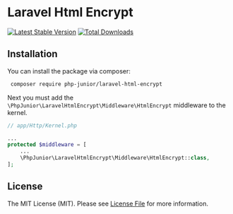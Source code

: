 # Laravel Html Encrypt

[![Latest Stable Version](https://poser.pugx.org/php-junior/laravel-html-encrypt/v/stable)](https://packagist.org/packages/php-junior/laravel-html-encrypt)
[![Total Downloads](https://poser.pugx.org/php-junior/laravel-html-encrypt/downloads)](https://packagist.org/packages/php-junior/laravel-html-encrypt)

## Installation

You can install the package via composer:
``` bash
 composer require php-junior/laravel-html-encrypt
```

Next you must add the `\PhpJunior\LaravelHtmlEncrypt\Middleware\HtmlEncrypt` middleware to the kernel.
```php
// app/Http/Kernel.php

...
protected $middleware = [
    ...
    \PhpJunior\LaravelHtmlEncrypt\Middleware\HtmlEncrypt::class,
];
```

## License

The MIT License (MIT). Please see [License File](LICENSE.md) for more information.